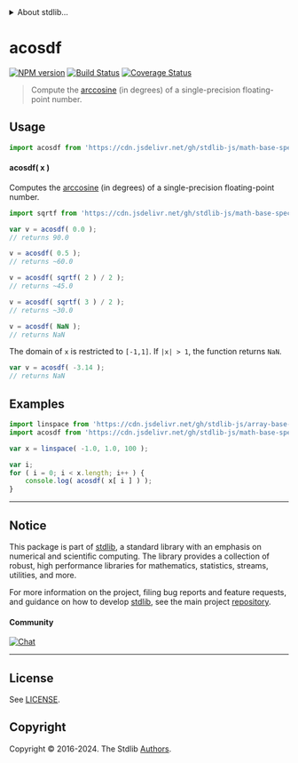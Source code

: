 <!--

@license Apache-2.0

Copyright (c) 2024 The Stdlib Authors.

Licensed under the Apache License, Version 2.0 (the "License");
you may not use this file except in compliance with the License.
You may obtain a copy of the License at

   http://www.apache.org/licenses/LICENSE-2.0

Unless required by applicable law or agreed to in writing, software
distributed under the License is distributed on an "AS IS" BASIS,
WITHOUT WARRANTIES OR CONDITIONS OF ANY KIND, either express or implied.
See the License for the specific language governing permissions and
limitations under the License.

-->


<details>
  <summary>
    About stdlib...
  </summary>
  <p>We believe in a future in which the web is a preferred environment for numerical computation. To help realize this future, we've built stdlib. stdlib is a standard library, with an emphasis on numerical and scientific computation, written in JavaScript (and C) for execution in browsers and in Node.js.</p>
  <p>The library is fully decomposable, being architected in such a way that you can swap out and mix and match APIs and functionality to cater to your exact preferences and use cases.</p>
  <p>When you use stdlib, you can be absolutely certain that you are using the most thorough, rigorous, well-written, studied, documented, tested, measured, and high-quality code out there.</p>
  <p>To join us in bringing numerical computing to the web, get started by checking us out on <a href="https://github.com/stdlib-js/stdlib">GitHub</a>, and please consider <a href="https://opencollective.com/stdlib">financially supporting stdlib</a>. We greatly appreciate your continued support!</p>
</details>

# acosdf

[![NPM version][npm-image]][npm-url] [![Build Status][test-image]][test-url] [![Coverage Status][coverage-image]][coverage-url] <!-- [![dependencies][dependencies-image]][dependencies-url] -->

> Compute the [arccosine][arccosine] (in degrees) of a single-precision floating-point number.



<section class="usage">

## Usage

```javascript
import acosdf from 'https://cdn.jsdelivr.net/gh/stdlib-js/math-base-special-acosdf@deno/mod.js';
```

#### acosdf( x )

Computes the [arccosine][arccosine] (in degrees) of a single-precision floating-point number.

```javascript
import sqrtf from 'https://cdn.jsdelivr.net/gh/stdlib-js/math-base-special-sqrtf@deno/mod.js';

var v = acosdf( 0.0 );
// returns 90.0

v = acosdf( 0.5 );
// returns ~60.0

v = acosdf( sqrtf( 2 ) / 2 );
// returns ~45.0

v = acosdf( sqrtf( 3 ) / 2 );
// returns ~30.0

v = acosdf( NaN );
// returns NaN
```

The domain of `x` is restricted to `[-1,1]`. If `|x| > 1`, the function returns `NaN`.

```javascript
var v = acosdf( -3.14 );
// returns NaN
```

</section>

<!-- /.usage -->

<section class="examples">

## Examples

<!-- eslint no-undef: "error" -->

```javascript
import linspace from 'https://cdn.jsdelivr.net/gh/stdlib-js/array-base-linspace@deno/mod.js';
import acosdf from 'https://cdn.jsdelivr.net/gh/stdlib-js/math-base-special-acosdf@deno/mod.js';

var x = linspace( -1.0, 1.0, 100 );

var i;
for ( i = 0; i < x.length; i++ ) {
    console.log( acosdf( x[ i ] ) );
}
```

</section>

<!-- /.examples -->

<!-- C interface documentation. -->



<!-- Section for related `stdlib` packages. Do not manually edit this section, as it is automatically populated. -->

<section class="related">

</section>

<!-- /.related -->

<!-- Section for all links. Make sure to keep an empty line after the `section` element and another before the `/section` close. -->


<section class="main-repo" >

* * *

## Notice

This package is part of [stdlib][stdlib], a standard library with an emphasis on numerical and scientific computing. The library provides a collection of robust, high performance libraries for mathematics, statistics, streams, utilities, and more.

For more information on the project, filing bug reports and feature requests, and guidance on how to develop [stdlib][stdlib], see the main project [repository][stdlib].

#### Community

[![Chat][chat-image]][chat-url]

---

## License

See [LICENSE][stdlib-license].


## Copyright

Copyright &copy; 2016-2024. The Stdlib [Authors][stdlib-authors].

</section>

<!-- /.stdlib -->

<!-- Section for all links. Make sure to keep an empty line after the `section` element and another before the `/section` close. -->

<section class="links">

[npm-image]: http://img.shields.io/npm/v/@stdlib/math-base-special-acosdf.svg
[npm-url]: https://npmjs.org/package/@stdlib/math-base-special-acosdf

[test-image]: https://github.com/stdlib-js/math-base-special-acosdf/actions/workflows/test.yml/badge.svg?branch=main
[test-url]: https://github.com/stdlib-js/math-base-special-acosdf/actions/workflows/test.yml?query=branch:main

[coverage-image]: https://img.shields.io/codecov/c/github/stdlib-js/math-base-special-acosdf/main.svg
[coverage-url]: https://codecov.io/github/stdlib-js/math-base-special-acosdf?branch=main

<!--

[dependencies-image]: https://img.shields.io/david/stdlib-js/math-base-special-acosdf.svg
[dependencies-url]: https://david-dm.org/stdlib-js/math-base-special-acosdf/main

-->

[chat-image]: https://img.shields.io/gitter/room/stdlib-js/stdlib.svg
[chat-url]: https://app.gitter.im/#/room/#stdlib-js_stdlib:gitter.im

[stdlib]: https://github.com/stdlib-js/stdlib

[stdlib-authors]: https://github.com/stdlib-js/stdlib/graphs/contributors

[umd]: https://github.com/umdjs/umd
[es-module]: https://developer.mozilla.org/en-US/docs/Web/JavaScript/Guide/Modules

[deno-url]: https://github.com/stdlib-js/math-base-special-acosdf/tree/deno
[deno-readme]: https://github.com/stdlib-js/math-base-special-acosdf/blob/deno/README.md
[umd-url]: https://github.com/stdlib-js/math-base-special-acosdf/tree/umd
[umd-readme]: https://github.com/stdlib-js/math-base-special-acosdf/blob/umd/README.md
[esm-url]: https://github.com/stdlib-js/math-base-special-acosdf/tree/esm
[esm-readme]: https://github.com/stdlib-js/math-base-special-acosdf/blob/esm/README.md
[branches-url]: https://github.com/stdlib-js/math-base-special-acosdf/blob/main/branches.md

[stdlib-license]: https://raw.githubusercontent.com/stdlib-js/math-base-special-acosdf/main/LICENSE

[arccosine]: https://en.wikipedia.org/wiki/Inverse_trigonometric_functions

<!-- <related-links> -->

<!-- </related-links> -->

</section>

<!-- /.links -->
